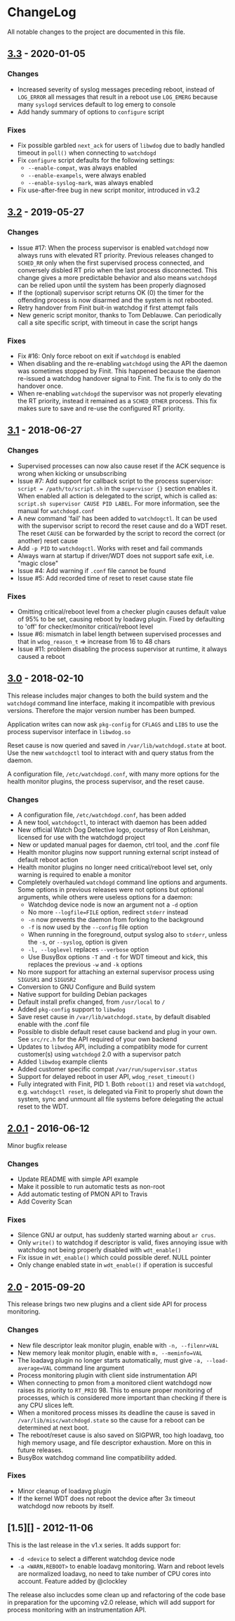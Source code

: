 ChangeLog
=========

All notable changes to the project are documented in this file.

[3.3][] - 2020-01-05
--------------------

### Changes
- Increased severity of syslog messages preceding reboot, instead of
  `LOG_ERROR` all messages that result in a reboot use `LOG_EMERG`
  because many `syslogd` services default to log emerg to console
- Add handy summary of options to `configure` script

### Fixes
- Fix possible garbled `next_ack` for users of `libwdog` due to badly
  handled timeout in `poll()` when connecting to `watchdogd`
- Fix `configure` script defaults for the following settings:
  - `--enable-compat`, was always enabled
  - `--enable-exampels`, were always enabled
  - `--enable-syslog-mark`, was always enabled
- Fix use-after-free bug in new script monitor, introduced in v3.2


[3.2][] - 2019-05-27
--------------------

### Changes
- Issue #17: When the process supervisor is enabled `watchdogd` now
  always runs with elevated RT priority.  Previous releases changed to
  `SCHED_RR` only when the first supervised process connected, and
  conversely disbled RT prio when the last process disconnected.  This
  change gives a more predictable behavior and also means `watchdogd`
  can be relied upon until the system has been properly diagnosed
- If the (optional) supervisor script returns OK (0) the timer for the
  offending process is now disarmed and the system is not rebooted.
- Retry handover from Finit buit-in watchdog if first attempt fails
- New generic script monitor, thanks to Tom Deblauwe.  Can periodically
  call a site specific script, with timeout in case the script hangs

### Fixes
- Fix #16: Only force reboot on exit if `watchdogd` is enabled
- When disabling and the re-enabling `watchdogd` using the API the
  daemon was sometimes stopped by Finit.  This happened because the
  daemon re-issued a watchdog handover signal to Finit.  The fix is
  to only do the handover once.
- When re-enabling `watchdogd` the supervisor was not properly elevating
  the RT priority, instead it remained as a `SCHED_OTHER` process.  This
  fix makes sure to save and re-use the configured RT priority.


[3.1][] - 2018-06-27
--------------------

### Changes
- Supervised processes can now also cause reset if the ACK sequence
  is wrong when kicking or unsubscribing
- Issue #7: Add support for callback script to the process supervisor:
  `script = /path/to/script.sh` in the `supervisor {}` section
  enables it.  When enabled all action is delegated to the script,
  which is called as: `script.sh supervisor CAUSE PID LABEL`.
  For more information, see the manual for `watchdogd.conf`
- A new command 'fail' has been added to `watchdogctl`.  It can be
  used with the supervisor script to record the reset cause and do
  a WDT reset.  The reset `CAUSE` can be forwarded by the script
  to record the correct (or another) reset cause
- Add `-p PID` to `watchdogctl`.  Works with reset and fail commands
- Always warn at startup if driver/WDT does not support safe exit,
  i.e. "magic close"
- Issue #4: Add warning if `.conf` file cannot be found
- Issue #5: Add recorded time of reset to reset cause state file

### Fixes
- Omitting critical/reboot level from a checker plugin causes default
  value of 95% to be set, causing reboot by loadavg plugin.  Fixed by
  defaulting to 'off' for checker/monitor critical/reboot level
- Issue #6: mismatch in label length between supervised processes and
  that in `wdog_reason_t` => increase from 16 to 48 chars
- Issue #11: problem disabling the process supervisor at runtime, it
  always caused a reboot


[3.0][] - 2018-02-10
--------------------

This release includes major changes to both the build system and the
`watchdogd` command line interface, making it incompatible with previous
versions.  Therefore the major version number has been bumped.

Application writes can now ask `pkg-config` for `CFLAGS` and `LIBS` to
use the process supervisor interface in `libwdog.so`

Reset cause is now queried and saved in `/var/lib/watchdogd.state` at
boot.  Use the new `watchdogctl` tool to interact with and query status
from the daemon.

A configuration file, `/etc/watchdogd.conf`, with many more options for
the health monitor plugins, the process supervisor, and the reset cause.

### Changes
- A configuration file, `/etc/watchdogd.conf`, has been added
- A new tool, `watchdogctl`, to interact with daemon has been added
- New official Watch Dog Detective logo, courtesy of Ron Leishman,
  licensed for use with the watchdogd project
- New or updated manual pages for daemon, ctrl tool, and the .conf file
- Health monitor plugins now support running external script instead of
  default reboot action
- Health monitor plugins no longer need critical/reboot level set, only
  warning is required to enable a monitor
- Completely overhauled `watchdogd` command line options and arguments.
  Some options in previous releases were not options but optional
  arguments, while others were useless options for a daemon:
  - Watchdog device node is now an argument not a `-d` option
  - No more `--logfile=FILE` option, redirect `stderr` instead
  - `-n` now prevents the daemon from forking to the background
  - `-f` is now used by the `--config` file option
  - When running in the foreground, output syslog also to `stderr`,
    unless the `-s`, or `--syslog`, option is given
  - `-l, --loglevel` replaces `--verbose` option
  - Use BusyBox options `-T` and `-t` for WDT timeout and kick, this
    replaces the previous `-w` and `-k` options
- No more support for attaching an external supervisor process using
  `SIGUSR1` and `SIGUSR2`
- Conversion to GNU Configure and Build system
- Native support for building Debian packages
- Default install prefix changed, from `/usr/local` to `/`
- Added `pkg-config` support to `libwdog`
- Save reset cause in `/var/lib/watchdogd.state`, by default disabled
  enable with the .conf file
- Possible to disble default reset cause backend and plug in your own.
  See `src/rc.h` for the API required of your own backend
- Updates to `libwdog` API, including a compatiblity mode for current
  customer(s) using `watchdogd` 2.0 with a supervisor patch
- Added `libwdog` example clients
- Added customer specific compat `/var/run/supervisor.status`
- Support for delayed reboot in user API, `wdog_reset_timeout()`
- Fully integrated with Finit, PID 1.  Both `reboot(1)` and reset via
  `watchdogd`, e.g. `watchdogctl reset`, is delegated via Finit to
  properly shut down the system, sync and unmount all file systems
  before delegating the actual reset to the WDT.


[2.0.1][] - 2016-06-12
----------------------

Minor bugfix release

### Changes
- Update README with simple API example
- Make it possible to run automatic tests as non-root
- Add automatic testing of PMON API to Travis
- Add Coverity Scan

### Fixes
- Silence GNU ar output, has suddenly started warning about `ar crus`.
- Only `write()` to watchdog if descriptor is valid, fixes annoying
  issue with watchdog not being properly disabled with `wdt_enable()`
- Fix issue in `wdt_enable()` which could possible deref. NULL pointer
- Only change enabled state in `wdt_enable()` if operation is succesful


[2.0][] - 2015-09-20
--------------------

This release brings two new plugins and a client side API for process monitoring.

### Changes
- New file descriptor leak monitor plugin, enable with
  `-n, --filenr=VAL`
- New memory leak monitor plugin, enable with
  `m, --meminfo=VAL`
- The loadavg plugin no longer starts automatically, must give
  `-a, --load-average=VAL` command line argument
- Process monitoring plugin with client side instrumentation API
- When connecting to pmon from a monitored client watchdogd now
  raises its priority to `RT_PRIO` 98.  This to ensure proper monitoring
  of processes, which is considered more important than checking if
  there is any CPU slices left.
- When a monitored process misses its deadline the cause is saved
  in `/var/lib/misc/watchdogd.state` so the cause for a reboot can be
  determined at next boot.
- The reboot/reset cause is also saved on SIGPWR, too high loadavg,
  too high memory usage, and file descriptor exhaustion. More on this
  in future releases.
- BusyBox watchdog command line compatibility added.

### Fixes
- Minor cleanup of loadavg plugin
- If the kernel WDT does not reboot the device after 3x timeout watchdogd
  now reboots by itself.


[1.5][] - 2012-11-06
--------------------

This is the last release in the v1.x series. It adds support for:

- `-d <device` to select a different watchdog device node
- `-a <WARN,REBOOT>` to enable loadavg monitoring.  Warn and reboot
  levels are normalized loadavg, no need to take number of CPU cores
  into account.  Feature added by @clockley

The release also inclucdes some clean up and refactoring of the code
base in preparation for the upcoming v2.0 release, which will add
support for process monitoring with an instrumentation API.


[UNRELEASED]: https://github.com/troglobit/watchdogd/compare/3.3...HEAD
[3.3]:        https://github.com/troglobit/watchdogd/compare/3.2...3.3
[3.2]:        https://github.com/troglobit/watchdogd/compare/3.1...3.2
[3.1]:        https://github.com/troglobit/watchdogd/compare/3.0...3.1
[3.0]:        https://github.com/troglobit/watchdogd/compare/2.0.1...3.0
[2.0.1]:      https://github.com/troglobit/watchdogd/compare/2.0...2.0.1
[2.0]:        https://github.com/troglobit/watchdogd/compare/1.6...2.0
[1.6]:        https://github.com/troglobit/watchdogd/compare/1.5...1.6
